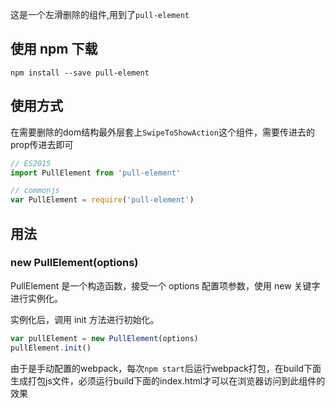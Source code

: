 这是一个左滑删除的组件,用到了`pull-element`
## 使用 npm 下载

```shell
npm install --save pull-element
```
## 使用方式
在需要删除的dom结构最外层套上`SwipeToShowAction`这个组件，需要传进去的prop传进去即可

```javascript
// ES2015
import PullElement from 'pull-element'

// commonjs
var PullElement = require('pull-element')
```

## 用法

### new PullElement(options)

PullElement 是一个构造函数，接受一个 options 配置项参数，使用 new 关键字进行实例化。

实例化后，调用 init 方法进行初始化。

```javascript
var pullElement = new PullElement(options)
pullElement.init()

```
由于是手动配置的webpack，每次`npm start`后运行webpack打包，在build下面生成打包js文件，必须运行build下面的index.html才可以在浏览器访问到此组件的效果
